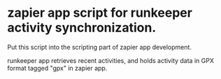 # zapier app script for runkeeper activity synchronization.

Put this script into the scripting part of zapier app development.

runkeeper app retrieves recent activities, and holds activity data in GPX format tagged "gpx" in zapier app.
